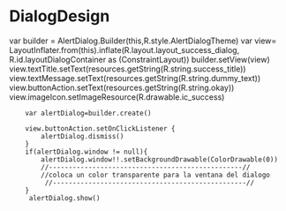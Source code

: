 # DialogDesign
   var  builder = AlertDialog.Builder(this,R.style.AlertDialogTheme)
    var view= LayoutInflater.from(this).inflate(R.layout.layout_success_dialog, R.id.layoutDialogContainer as (ConstraintLayout))
    builder.setView(view)
        view.textTitle.setText(resources.getString(R.string.success_title))
        view.textMessage.setText(resources.getString(R.string.dummy_text))
        view.buttonAction.setText(resources.getString(R.string.okay))
        view.imageIcon.setImageResource(R.drawable.ic_success)

        var alertDialog=builder.create()

        view.buttonAction.setOnClickListener {
            alertDialog.dismiss()
        }
        if(alertDialog.window != null){
            alertDialog.window!!.setBackgroundDrawable(ColorDrawable(0))
            //-------------------------------------------------//
            //coloca un color transparente para la ventana del dialogo
             //-------------------------------------------------//
        }
         alertDialog.show()
